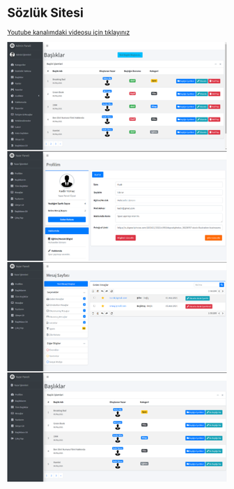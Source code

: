 # Sözlük Sitesi

[Youtube kanalımdaki videosu için tıklayınız](https://www.youtube.com/watch?v=1-tOfPIuQ8A)


![Sayfa Resmi](https://github.com/oguzhanet/MvcProject/blob/master/MvcProject.Mvc/AdminLTE-3.0.4/web/images/a3.png)
![Sayfa Resmi](https://github.com/oguzhanet/MvcProject/blob/master/MvcProject.Mvc/AdminLTE-3.0.4/web/images/w1.png)
![Sayfa Resmi](https://github.com/oguzhanet/MvcProject/blob/master/MvcProject.Mvc/AdminLTE-3.0.4/web/images/w2.png)
![Sayfa Resmi](https://github.com/oguzhanet/MvcProject/blob/master/MvcProject.Mvc/AdminLTE-3.0.4/web/images/w3.png)
<!-- [Site Yayını için tıklayınız](http://ozan12345-001-site1.htempurl.com/)

[Yazar girişi için](http://ozan12345-001-site1.htempurl.com/Login/WriterLogin/) <br/>
Mail: kadir@gmail.com  <br/>
Şifre: 12345

[Admin Girişi için](http://ozan12345-001-site1.htempurl.com/Login/Index/) <br/>
Kullanıcı Adı: ozan@gmail.com  <br/>
Şifre: 12345 -->
